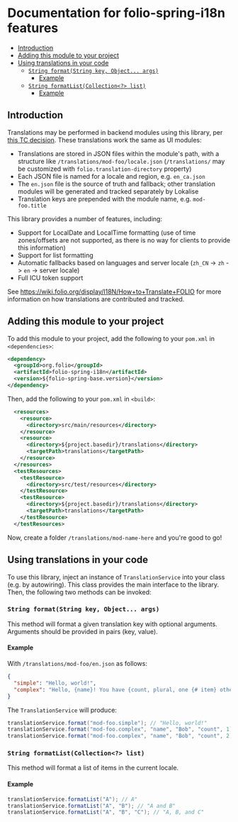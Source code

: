 # Documentation for folio-spring-i18n features

- [Introduction](#introduction)
- [Adding this module to your project](#adding-this-module-to-your-project)
- [Using translations in your code](#using-translations-in-your-code)
  - [`String format(String key, Object... args)`](#string-formatstring-key-object-args)
    - [Example](#example)
  - [`String formatList(Collection<?> list)`](#string-formatlistcollection-list)
    - [Example](#example-1)

## Introduction

Translations may be performed in backend modules using this library, per [this TC decision](https://wiki.folio.org/x/SqTc). These translations work the same as UI modules:

- Translations are stored in JSON files within the module's path, with a structure like `/translations/mod-foo/locale.json` (`/translations/` may be customized with `folio.translation-directory` property)
- Each JSON file is named for a locale and region, e.g. `en_ca.json`
- The `en.json` file is the source of truth and fallback; other translation modules will be generated and tracked separately by Lokalise
- Translation keys are prepended with the module name, e.g. `mod-foo.title`

This library provides a number of features, including:

- Support for LocalDate and LocalTime formatting (use of time zones/offsets are not supported, as there is no way for clients to provide this information)
- Support for list formatting
- Automatic fallbacks based on languages and server locale (`zh_CN` -> `zh` -> `en` -> server locale)
- Full ICU token support

See https://wiki.folio.org/display/I18N/How+to+Translate+FOLIO for more information on how translations are contributed and tracked.

## Adding this module to your project

To add this module to your project, add the following to your `pom.xml` in `<dependencies>`:

```xml
<dependency>
  <groupId>org.folio</groupId>
  <artifactId>folio-spring-i18n</artifactId>
  <version>${folio-spring-base.version}</version>
</dependency>
```

Then, add the following to your `pom.xml` in `<build>`:

```xml
  <resources>
    <resource>
      <directory>src/main/resources</directory>
    </resource>
    <resource>
      <directory>${project.basedir}/translations</directory>
      <targetPath>translations</targetPath>
    </resource>
  </resources>
  <testResources>
    <testResource>
      <directory>src/test/resources</directory>
    </testResource>
    <testResource>
      <directory>${project.basedir}/translations</directory>
      <targetPath>translations</targetPath>
    </testResource>
  </testResources>
```

Now, create a folder `/translations/mod-name-here` and you're good to go!

## Using translations in your code

To use this library, inject an instance of `TranslationService` into your class (e.g. by autowiring). This class provides the main interface to the library. Then, the following two methods can be invoked:

### `String format(String key, Object... args)`

This method will format a given translation key with optional arguments. Arguments should be provided in pairs (key, value).

#### Example

With `/translations/mod-foo/en.json` as follows:

```json
{
  "simple": "Hello, world!",
  "complex": "Hello, {name}! You have {count, plural, one {# item} other {# items}}."
}
```

The `TranslationService` will produce:

```java
translationService.format("mod-foo.simple"); // "Hello, world!"
translationService.format("mod-foo.complex", "name", "Bob", "count", 1); // "Hello, Bob! You have 1 item."
translationService.format("mod-foo.complex", "name", "Bob", "count", 2); // "Hello, Bob! You have 2 items."
```

### `String formatList(Collection<?> list)`

This method will format a list of items in the current locale.

#### Example

```java
translationService.formatList("A"); // A"
translationService.formatList("A", "B"); // "A and B"
translationService.formatList("A", "B", "C"); // "A, B, and C"
```
